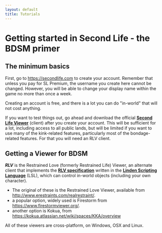 ```yaml
---
layout: default
title: Tutorials
---
```


# Getting started in Second Life - the BDSM primer

## The minimum basics

First, go to <https://secondlife.com> to create your account. Remember that unless you pay for SL Premium, the username you create here cannot be changed.  However, you will be able to change your display name within the game no more than once a week.

Creating an account is free, and there is a lot you can do "in-world" that will not cost anything.

If you want to test things out, go ahead and download the official [**Second Life Viewer**](https://secondlife.com/support/downloads/) (client) after you create your account.  This will be sufficient for a lot, including access to all public lands, but will be limited if you want to use many of the kink-related features, particularly most of the bondage-related features. For that you will need an RLV client.

## Getting a Viewer for BDSM

***RLV*** is the Restrained Love (formerly Restrained Life) Viewer, an alternate client that implements the [**RLV specification**](http://wiki.secondlife.com/wiki/LSL_Protocol/RestrainedLoveAPI) written in the [**Linden Scripting Language**](http://wiki.secondlife.com/wiki/LSL_Portal) (LSL), which can control in-world objects (including your own character).

- The original of these is the Restrained Love Viewer, available from <http://www.erestraints.com/realrestraint/>.
- a popular option, widely used is Firestorm from <https://www.firestormviewer.org/>.
- another option is Kokua, from <https://kokua.atlassian.net/wiki/spaces/KKA/overview>

All of these viewers are cross-platform, on Windows, OSX and Linux.
